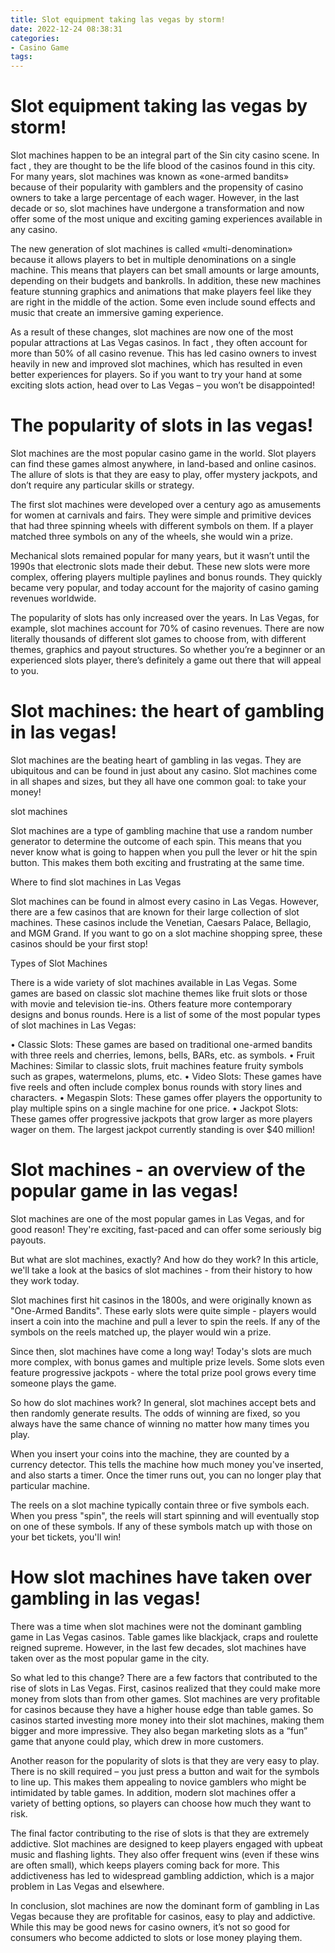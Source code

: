 ```yaml
---
title: Slot equipment taking las vegas by storm!
date: 2022-12-24 08:38:31
categories:
- Casino Game
tags:
---
```



#  Slot equipment taking las vegas by storm!

Slot machines happen to be an integral part of the Sin city casino scene. In fact , they are thought to be the life blood of the casinos found in this city. For many years, slot machines was known as «one-armed bandits» because of their popularity with gamblers and the propensity of casino owners to take a large percentage of each wager. However, in the last decade or so, slot machines have undergone a transformation and now offer some of the most unique and exciting gaming experiences available in any casino.

The new generation of slot machines is called «multi-denomination» because it allows players to bet in multiple denominations on a single machine. This means that players can bet small amounts or large amounts, depending on their budgets and bankrolls. In addition, these new machines feature stunning graphics and animations that make players feel like they are right in the middle of the action. Some even include sound effects and music that create an immersive gaming experience.

As a result of these changes, slot machines are now one of the most popular attractions at Las Vegas casinos. In fact , they often account for more than 50% of all casino revenue. This has led casino owners to invest heavily in new and improved slot machines, which has resulted in even better experiences for players. So if you want to try your hand at some exciting slots action, head over to Las Vegas – you won’t be disappointed!

#  The popularity of slots in las vegas!

Slot machines are the most popular casino game in the world. Slot players can find these games almost anywhere, in land-based and online casinos. The allure of slots is that they are easy to play, offer mystery jackpots, and don’t require any particular skills or strategy.

The first slot machines were developed over a century ago as amusements for women at carnivals and fairs. They were simple and primitive devices that had three spinning wheels with different symbols on them. If a player matched three symbols on any of the wheels, she would win a prize.

Mechanical slots remained popular for many years, but it wasn’t until the 1990s that electronic slots made their debut. These new slots were more complex, offering players multiple paylines and bonus rounds. They quickly became very popular, and today account for the majority of casino gaming revenues worldwide.

The popularity of slots has only increased over the years. In Las Vegas, for example, slot machines account for 70% of casino revenues. There are now literally thousands of different slot games to choose from, with different themes, graphics and payout structures. So whether you’re a beginner or an experienced slots player, there’s definitely a game out there that will appeal to you.

#  Slot machines: the heart of gambling in las vegas!

Slot machines are the beating heart of gambling in las vegas. They are ubiquitous and can be found in just about any casino. Slot machines come in all shapes and sizes, but they all have one common goal: to take your money!

slot machines

Slot machines are a type of gambling machine that use a random number generator to determine the outcome of each spin. This means that you never know what is going to happen when you pull the lever or hit the spin button. This makes them both exciting and frustrating at the same time.

Where to find slot machines in Las Vegas

Slot machines can be found in almost every casino in Las Vegas. However, there are a few casinos that are known for their large collection of slot machines. These casinos include the Venetian, Caesars Palace, Bellagio, and MGM Grand. If you want to go on a slot machine shopping spree, these casinos should be your first stop!

Types of Slot Machines

There is a wide variety of slot machines available in Las Vegas. Some games are based on classic slot machine themes like fruit slots or those with movie and television tie-ins. Others feature more contemporary designs and bonus rounds. Here is a list of some of the most popular types of slot machines in Las Vegas:

• Classic Slots: These games are based on traditional one-armed bandits with three reels and cherries, lemons, bells, BARs, etc. as symbols. • Fruit Machines: Similar to classic slots, fruit machines feature fruity symbols such as grapes, watermelons, plums, etc. • Video Slots: These games have five reels and often include complex bonus rounds with story lines and characters. • Megaspin Slots: These games offer players the opportunity to play multiple spins on a single machine for one price. • Jackpot Slots: These games offer progressive jackpots that grow larger as more players wager on them. The largest jackpot currently standing is over $40 million!

#  Slot machines - an overview of the popular game in las vegas!

Slot machines are one of the most popular games in Las Vegas, and for good reason! They're exciting, fast-paced and can offer some seriously big payouts.

But what are slot machines, exactly? And how do they work? In this article, we'll take a look at the basics of slot machines - from their history to how they work today.

Slot machines first hit casinos in the 1800s, and were originally known as "One-Armed Bandits". These early slots were quite simple - players would insert a coin into the machine and pull a lever to spin the reels. If any of the symbols on the reels matched up, the player would win a prize.

Since then, slot machines have come a long way! Today's slots are much more complex, with bonus games and multiple prize levels. Some slots even feature progressive jackpots - where the total prize pool grows every time someone plays the game.

So how do slot machines work? In general, slot machines accept bets and then randomly generate results. The odds of winning are fixed, so you always have the same chance of winning no matter how many times you play.

When you insert your coins into the machine, they are counted by a currency detector. This tells the machine how much money you've inserted, and also starts a timer. Once the timer runs out, you can no longer play that particular machine.

The reels on a slot machine typically contain three or five symbols each. When you press "spin", the reels will start spinning and will eventually stop on one of these symbols. If any of these symbols match up with those on your bet tickets, you'll win!

#  How slot machines have taken over gambling in las vegas!

There was a time when slot machines were not the dominant gambling game in Las Vegas casinos. Table games like blackjack, craps and roulette reigned supreme. However, in the last few decades, slot machines have taken over as the most popular game in the city.

So what led to this change? There are a few factors that contributed to the rise of slots in Las Vegas. First, casinos realized that they could make more money from slots than from other games. Slot machines are very profitable for casinos because they have a higher house edge than table games. So casinos started investing more money into their slot machines, making them bigger and more impressive. They also began marketing slots as a “fun” game that anyone could play, which drew in more customers.

Another reason for the popularity of slots is that they are very easy to play. There is no skill required – you just press a button and wait for the symbols to line up. This makes them appealing to novice gamblers who might be intimidated by table games. In addition, modern slot machines offer a variety of betting options, so players can choose how much they want to risk.

The final factor contributing to the rise of slots is that they are extremely addictive. Slot machines are designed to keep players engaged with upbeat music and flashing lights. They also offer frequent wins (even if these wins are often small), which keeps players coming back for more. This addictiveness has led to widespread gambling addiction, which is a major problem in Las Vegas and elsewhere.

In conclusion, slot machines are now the dominant form of gambling in Las Vegas because they are profitable for casinos, easy to play and addictive. While this may be good news for casino owners, it’s not so good for consumers who become addicted to slots or lose money playing them.
